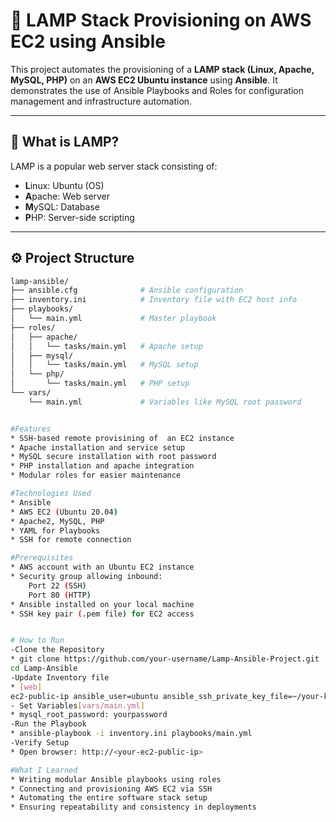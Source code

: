 # 🚀 LAMP Stack Provisioning on AWS EC2 using Ansible

This project automates the provisioning of a **LAMP stack (Linux, Apache, MySQL, PHP)** on an **AWS EC2 Ubuntu instance** using **Ansible**. It demonstrates the use of Ansible Playbooks and Roles for configuration management and infrastructure automation.

---

## 📌 What is LAMP?

LAMP is a popular web server stack consisting of:

- **L**inux: Ubuntu (OS)
- **A**pache: Web server
- **M**ySQL: Database
- **P**HP: Server-side scripting

---

## ⚙️ Project Structure

```bash
lamp-ansible/
├── ansible.cfg              # Ansible configuration
├── inventory.ini            # Inventory file with EC2 host info
├── playbooks/
│   └── main.yml             # Master playbook
├── roles/
│   ├── apache/
│   │   └── tasks/main.yml   # Apache setup
│   ├── mysql/
│   │   └── tasks/main.yml   # MySQL setup
│   └── php/
│       └── tasks/main.yml   # PHP setup
└── vars/
    └── main.yml             # Variables like MySQL root password


#Features
* SSH-based remote provisining of  an EC2 instance
* Apache installation and service setup
* MySQL secure installation with root password
* PHP installation and apache integration
* Modular roles for easier maintenance

#Technologies Used
* Ansible
* AWS EC2 (Ubuntu 20.04)
* Apache2, MySQL, PHP
* YAML for Playbooks
* SSH for remote connection

#Prerequisites
* AWS account with an Ubuntu EC2 instance
* Security group allowing inbound:
    Port 22 (SSH)
    Port 80 (HTTP)
* Ansible installed on your local machine
* SSH key pair (.pem file) for EC2 access


# How to Run
-Clone the Repository
* git clone https://github.com/your-username/Lamp-Ansible-Project.git
cd Lamp-Ansible
-Update Inventory file
* [web]
ec2-public-ip ansible_user=ubuntu ansible_ssh_private_key_file=~/your-key.pem
- Set Variables[vars/main.yml]
* mysql_root_password: yourpassword
-Run the Playbook
* ansible-playbook -i inventory.ini playbooks/main.yml
-Verify Setup
* Open browser: http://<your-ec2-public-ip>

#What I Learned
* Writing modular Ansible playbooks using roles
* Connecting and provisioning AWS EC2 via SSH
* Automating the entire software stack setup
* Ensuring repeatability and consistency in deployments


